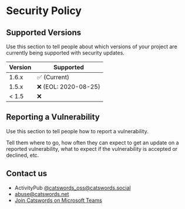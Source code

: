 # Security Policy

## Supported Versions

Use this section to tell people about which versions of your project are
currently being supported with security updates.

| Version | Supported                                  |
| ------- | ------------------------------------------ |
| 1.6.x   | :white_check_mark: (Current)               |
| 1.5.x   | :x: (EOL: 2020-08-25)                      |
| < 1.5   | :x:                                        |

## Reporting a Vulnerability
Use this section to tell people how to report a vulnerability.

Tell them where to go, how often they can expect to get an update on a
reported vulnerability, what to expect if the vulnerability is accepted or
declined, etc.

## Contact us
- ActivityPub [@catswords_oss@catswords.social](https://catswords.social/@catswords_oss)
- abuse@catswords.net
- [Join Catswords on Microsoft Teams](https://teams.live.com/l/community/FEACHncAhq8ldnojAI)
